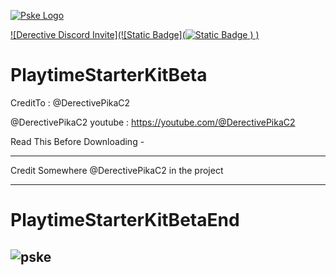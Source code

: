 [![Pske Logo](https://raw.githubusercontent.com/SohamTeamIndiaOfficial/StarterKitST/refs/heads/main/logo_image.png)](https://youtube.com/@DerectivePikaC2)

[![Derective Discord Invite](![Static Badge](![Static Badge](https://img.shields.io/badge/discord?logo=data%3Aimage%2Fpng%3Bbase64%2CiVBORw0KGgoAAAANSUhEUgAAAJQAAACUCAMAAABC4vDmAAAAclBMVEVYZfL%2F%2F%2F9WY%2FJRX%2FJTYfJPXfJJWPFMW%2FFFVfFpdPNhbfP9%2Ff%2F39%2F5DU%2FHn6P2%2BwvluePOIkPWlq%2Fc%2BT%2FHb3fzR1PtmcfPN0Pp%2Bh%2FTf4fzs7f2Yn%2FeFjfVyfPM4SvBbaPKdo%2FbFyPp4gfSrsfi3u%2FmPl%2FbtiDEhAAAIwklEQVR4nNVca7eqIBBFEFAkrcw0e2r6%2F%2F%2Fi1Z6ivCyrc%2Fens5Zl%2BwzDMC8GOO%2BAh6skOm8X2XzNjuDI5uVie66SVcjfei14nVC63O0ZJoQi5EIIAQAQughTQhDb75bp68ReIxUWJ3DwsNsykQK62Ivhtgi%2FRSqvMkawkk%2BHGSUsq%2FLPkwqj8kBcM6E7XHLYV2PlNY7UZsEIsmd0BSJssfkUKR758WhGN16xX4zQe2tSvPLpiGXrw6V%2BZU3LkhSPmGeh2jpA72hLy45U6tM3KV1oYT8NpiK12c0moHShFe9Wk5AKzghPQ6kFQmezsIykVnMykZhuIHOjsAykgiV60QqogdDSICw9qTx7d8%2FJAL1Mf%2FZoSSV4cjFdgVD6KqnlFHZADkhPL5Hi9cQaLrIitdqSKkkFe%2FI5Si3IXslKRWrjT2ic5MC%2ByndQkMrZxzk16n5UOFpyUqvjGw6BPdyj3I5KSeXHD5mCPhCQykpGasO%2BIqcW7lGmVxJS%2FPM6%2FgRaS%2FbgkBTff5FTswcllmFIqv6wfeqD1GZSyy9zalgNTpw%2BqcQmypwWkPZP5x6pHH2dU%2Bu7hzpSQfYlAyUCZYGG1NL7BScAvKWaVKJOo3wW0E1UpPj6J4vXAvlcQer71uAJspST2vxq8VpAtJKRCnY%2FW7wWaBdISKXxLzkBEKdDUnz%2Bw8VrAZ%2B6%2FiAV0VdepHzwwn%2BIqz4pfhz5GogJYr5CDZHPkFWuVnjjkfdIVaNsuUtiUFdpmDPpD7vrPEyrBYjJqA3tVSKpfG3%2FbUxZVoXXvRJJHUIcXffz5pytqb1aPLQKjNMo6Hpx3UnZt6sOr3Dd2x8AsufuzovtzLOVF40EUr5VqAApKHtZ3upAIfPn%2B7LMsrLcz9fMpYdI%2BAgvMmCXlXDXXVIbKxtFyWkQp%2FEqXW1yzoNGOEHAeb5J0vPA696cPKuliDcdUgsbY463%2Fd8ag61NOIIWT1Ihs%2FiCKwuG7MGtthILH6QiG%2FdgZpPX1WBlY3RI9CBVWqweHUZCI1FbqBUq76Tyg%2FnTcP1CiUyElS085DdSlcXqPaztG6hm5t8h1Y1UZjZSaP8%2BJys1cbMrKZu9h4spSBUWZqHdfw2pwrx6KJuCU7MmZlGR4kLqZOb%2Frjm4Y2XWKny6kDI7ZHgxDafm6DAKAIKWFDefe%2Fr6wBik5vU78IZUYrS07iRb74q9cad7SUNqaZTobDJBNaIyahVeNqR2Ju7u%2FL3OFQF8bvy5nQN4adJzep6Ok%2BOcTScgLDkwmk4I3z71ugiNm52FYGVSqakM5x1GA4pXIDHZ8ynVvIUxPUASYHLwIJt09doai2H9SARMiveeZy6DyVunZ2D6yDT%2BQReRQanwFhgCGeiqVi8vKnUjme5hbohN0QKUemOmOmJWc0IpJaW0uLkpLw99hW9hsJ9uBnw9bSK3nBW9ChjJVjfC94fR8KHTVvG1Pwl9YPDmZ1JRRI9tDQ8DVsXh%2FkoYS1kZvCq4BvJkzuMDR5lKhZ0vDUxGrnt4%2FYQ62Xb9EjhqWXfTo09su%2FInYrVATHxTmUHhhkjlaCCFpY0WQhcFXAu8A1H0RPZ9gxlqSGlFKVXVUDwoDoJn04tsY5lhqN4klUje2XPUxKiip8Uz6Qv0pBjQZ6qRzL9LRQda%2FN1EJOXJjvNcSwrO9cYTIskr%2B8IQV6iXf4ulBlRr091Sf8zc830iuKA20BMUnYuMD9KmMq3ONMeMdicoAj4hfY534kPBiVPkILRJheZA1rouitYrIdDHPa0pui8c1Kyv0EqicV20Th6RJ4CC7PlSuus%2FzZ6ssNT2GqKHxsnTusOe%2FER1OLu%2FlfqD%2FcnXj4dMEZxpM2KNO6wNHKQbukWeEQwhxFTWh5hn9PKQZCqXqtBF5U3goA2xNNmWqGbHdV0ofrReH1mtELMzsHQimhCL7zXbU5cCCjjnyiZS7cOBhRUA91wftk%2BVl%2BpD51G1Ybs2weH9gNQlwaFb319Iqtlc%2BqTZL0jFbdLM0TinUsdjAmgU%2FZpeFJ3bniiLz5DS2Kk2ItenrBXHzNvQWPRbylpjPuX5ss3G6vpEi2AjDdE0Z98tua8pg0i9hArhhaWuJQuKZMI%2BKUndyyAaYUJZABzWlBC8XBkyoXx1Rs3nasn5V6ib7B4FI01pDVJZ23iSHTDB5bCi3PnIKUOEHnYSkQZbTZn7UVpz9hpHEPeduKu0tgxBPIvny3QTdk%2B5IA9XxYnFM%2BRidpLFxynSOFPPIqTevWmEJY296%2FY%2FcakH12W2qE%2FL83l5qhfZniHvcmkLSb%2FGa203wLWsaFPYxrNhUf9Z57z0SSCMKcUIuc84RVZL5eeZPrrqFLZNLQCQ7Iv%2B%2B8%2FGQsXQnhR7w7WJbguAuVkCztaFYJxy8%2FUsOBNExQvf%2BB2hWcKircSlZVdatUWRE3cL9EVpvh7o%2Bk6XVGFRnndn4Hw3OnYNO%2FeGGic8H20uvvUacLghy3gFpCxL2lXkdi3GELYbJEh2zOoKTr9VybapC7ozuEzznWUfPd7xdAlmlm2R%2FaauEe1vkCL7DjDoI%2Bu7U8P2N6ca0Sg4oqdtxEcfGviHWio7tc6%2F3Xz6N9t0ndUvrhLcAWHHRf0zrd%2Fdg1Joklc1uH4eaB4oSDmrn10nQIIT%2B%2FcvXjj8R1dUdlxDygm%2Ff8GoXbyej%2FoXrj0Nai1%2F4YLYwG3%2B%2FVU6SQPpf3Lp8Ls2FPuSZIn0Iut3Lvy2cJnlRdZvXvmV1s3%2Fo8vRX5IVVjUc%2FfTCvap0oxxNwD89moCWyiTl%2FzXEwfnsuAusa4nUDgZJPzYYRNrvYEeqHaHyAUrQU1YnbUj9yWEzDRJ%2FWn2H74%2Flcdo8pTuhsDCcYoCR0456iicSlhtbTTezGooVTDMUy8V7u%2FKJ7fiwCrw%2FPoxFloWmLw5ai6YetHahFa1fHEkHPzWS7oK%2FN7zvgtFjDunHxxxeMG4g5PkLAyGvMI3OhF8fnXnDc8govg0Zhbchox79yZDRBzHZONbo7XGs%2FwCeLYV%2BXnxTZAAAAABJRU5ErkJggg%3D%3D&logoSize=20&link=https%3A%2F%2Fdiscord.gg%2F5eNpdfhp)
)
)](https://discord.gg/electronjs)

# PlaytimeStarterKitBeta
CreditTo : @DerectivePikaC2

@DerectivePikaC2 youtube : https://youtube.com/@DerectivePikaC2

Read This Before Downloading - 

-----------------------------------------------------------------------

Credit Somewhere @DerectivePikaC2 in the project

-----------------------------------------------------------------------

# PlaytimeStarterKitBetaEnd

## ![pske](https://raw.githubusercontent.com/SohamTeamIndiaOfficial/StarterKitST/refs/heads/main/logo_image.png)
